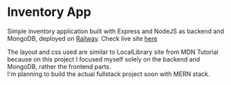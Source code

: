 # Inventory App

Simple inventory application built with Express and NodeJS as backend and MongoDB, deployed on [Railway](https://railway.app).
Check live site [here](https://inventory-app-production-6bc9.up.railway.app/)

The layout and css used are similar to LocalLibrary site from MDN Tutorial because on this project I focused myself solely on the backend and MongoDB, rather the frontend parts.  
I'm planning to build the actual fullstack project soon with MERN stack.  
